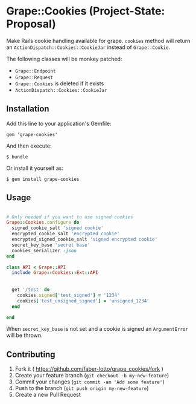 # Grape::Cookies  (Project-State: Proposal)
               
Make Rails cookie handling available for grape. `cookies` method 
will return an `ActionDispatch::Cookies::CookieJar` instead of `Grape::Cookie`.

 
The following classes will be monkey patched:

* `Grape::Endpoint`
* `Grape::Request`
* `Grape::Cookies` is deleted if it exists
* `ActionDispatch::Cookies::CookieJar`



## Installation

Add this line to your application's Gemfile:

    gem 'grape-cookies'

And then execute:

    $ bundle

Or install it yourself as:

    $ gem install grape-cookies

## Usage

```ruby

# Only needed if you want to use signed cookies
Grape::Cookies.configure do
  signed_cookie_salt 'signed cookie'
  encrypted_cookie_salt 'encrypted cookie'
  encrypted_signed_cookie_salt 'signed encrypted cookie'
  secret_key_base 'secret base'
  cookies_serializer :json
end

class API < Grape::API
  include Grape::Cookies::Ext::API
  
  
  get '/test' do
    cookies.signed['test_signed'] = '1234'
    cookies['test_unsigned_signed'] = 'unsigned_1234'
  end

end

```

When `secret_key_base` is not set and a cookie is signed an `ArgumentError`
will be thrown.

## Contributing

1. Fork it ( https://github.com/faber-lotto/grape_cookies/fork )
2. Create your feature branch (`git checkout -b my-new-feature`)
3. Commit your changes (`git commit -am 'Add some feature'`)
4. Push to the branch (`git push origin my-new-feature`)
5. Create a new Pull Request
